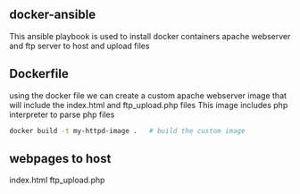 ## docker-ansible
This ansible playbook is used to install docker containers apache webserver and ftp server to host and upload files

## Dockerfile
using the docker file we can create a custom apache webserver image that will include the index.html and ftp_upload.php files
This image includes php interpreter to parse php files
```sh
docker build -t my-httpd-image .   # build the custom image
```

## webpages to host 
index.html
ftp_upload.php
